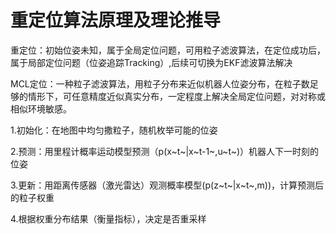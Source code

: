 # 重定位算法原理及理论推导

重定位：初始位姿未知，属于全局定位问题，可用粒子滤波算法，在定位成功后，属于局部定位问题（位姿追踪Tracking）,后续可切换为EKF滤波算法解决

MCL定位：一种粒子滤波算法，用粒子分布来近似机器人位姿分布，在粒子数足够的情形下，可任意精度近似真实分布，一定程度上解决全局定位问题，对对称或相似环境敏感。

1.初始化：在地图中均匀撒粒子，随机枚举可能的位姿

2.预测：用里程计概率运动模型预测（p(x~t~|x~t-1~,u~t~)）机器人下一时刻的位姿

3.更新：用距离传感器（激光雷达）观测概率模型(p(z~t~|x~t~,m))，计算预测后的粒子权重

4.根据权重分布结果（衡量指标），决定是否重采样

